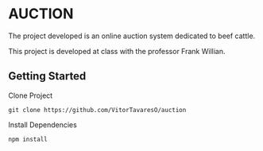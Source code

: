 # AUCTION

The project developed is an online auction system dedicated to beef cattle.

This project is developed at class with the professor Frank Willian.

## Getting Started

Clone Project

```
git clone https://github.com/VitorTavaresO/auction
```

Install Dependencies

```
npm install
```

